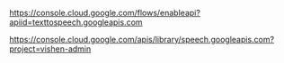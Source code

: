 https://console.cloud.google.com/flows/enableapi?apiid=texttospeech.googleapis.com

https://console.cloud.google.com/apis/library/speech.googleapis.com?project=vishen-admin
